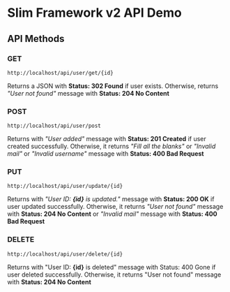 # Slim Framework v2 API Demo

## API Methods

### GET

```
http://localhost/api/user/get/{id}
```

Returns a JSON with **Status: 302 Found** if user exists. Otherwise, returns *"User not found"* message with **Status: 204 No Content**

### POST

```
http://localhost/api/user/post
```

Returns with *"User added"* message with **Status: 201 Created** if user created successfully. Otherwise, it returns *"Fill all the blanks"* or *"Invalid mail"* or *"Invalid username"* message with **Status: 400 Bad Request**

### PUT

```
http://localhost/api/user/update/{id}
```

Returns with *"User ID: **{id}** is updated."*  message with **Status: 200 OK** if user updated successfully. Otherwise, it returns *"User not found"*  message with **Status: 204 No Content** or *"Invalid mail"* message with **Status: 400 Bad Request**

### DELETE

```
http://localhost/api/user/delete/{id}
```

Returns with "User ID: **{id}** is deleted" message with Status: 400 Gone if user deleted successfully. Otherwise, it returns "User not found" message with **Status: 204 No Content**